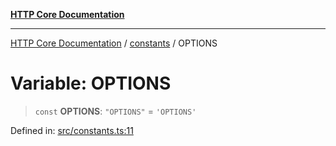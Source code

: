 [**HTTP Core Documentation**](../../README.md)

***

[HTTP Core Documentation](../../README.md) / [constants](../README.md) / OPTIONS

# Variable: OPTIONS

> `const` **OPTIONS**: `"OPTIONS"` = `'OPTIONS'`

Defined in: [src/constants.ts:11](https://github.com/stonemjs/http-core/blob/38177eda1505fdb30323b11ec31ef2a0f0840267/src/constants.ts#L11)

